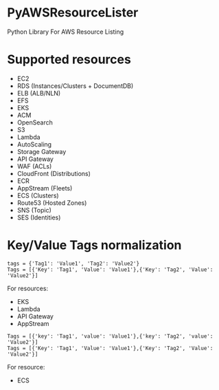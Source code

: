 # PyAWSResourceLister

Python Library For AWS Resource Listing

# Supported resources
- EC2
- RDS (Instances/Clusters + DocumentDB)
- ELB (ALB/NLN)
- EFS
- EKS
- ACM
- OpenSearch
- S3
- Lambda
- AutoScaling
- Storage Gateway
- API Gateway
- WAF (ACLs)
- CloudFront (Distributions)
- ECR
- AppStream (Fleets)
- ECS (Clusters)
- Route53 (Hosted Zones)
- SNS (Topic)
- SES (Identities)

# Key/Value Tags normalization
```
tags = {'Tag1': 'Value1', 'Tag2': 'Value2'}
Tags = [{'Key': 'Tag1', 'Value': 'Value1'},{'Key': 'Tag2', 'Value': 'Value2'}]
```
For resources:
- EKS
- Lambda
- API Gateway
- AppStream

```
Tags = [{'key': 'Tag1', 'value': 'Value1'},{'key': 'Tag2', 'value': 'Value2'}]
Tags = [{'Key': 'Tag1', 'Value': 'Value1'},{'Key': 'Tag2', 'Value': 'Value2'}]
```
For resource:
- ECS